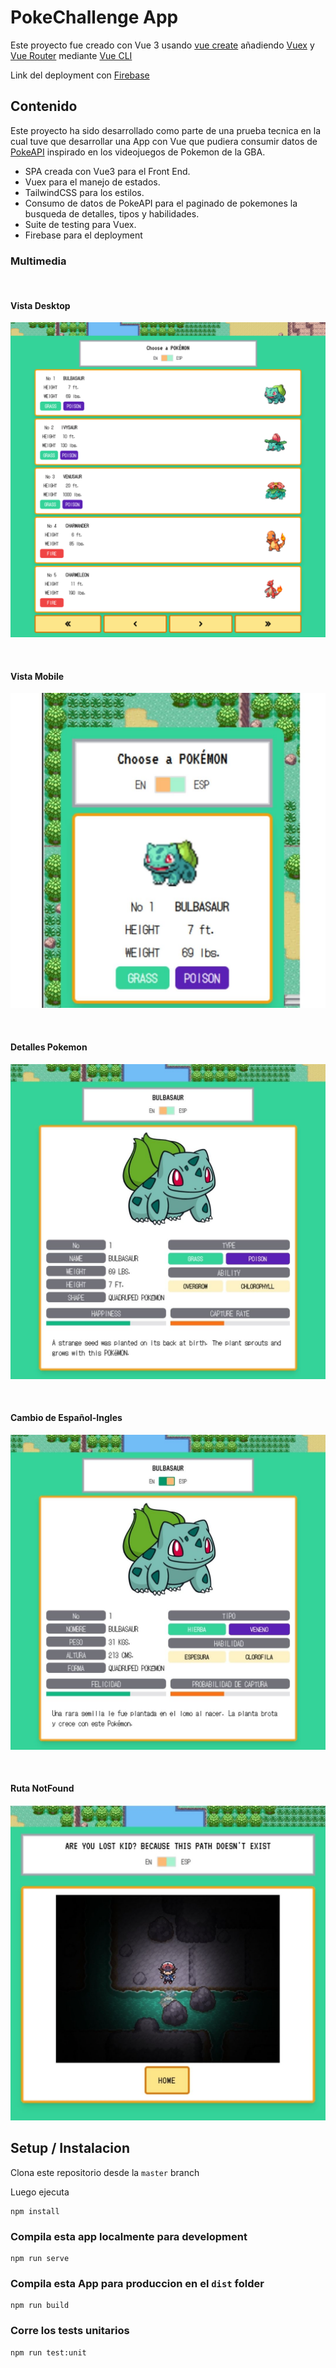 # PokeChallenge App

Este proyecto fue creado con Vue 3 usando [vue create](https://cli.vuejs.org/guide/creating-a-project.html) añadiendo [Vuex](https://vuex.vuejs.org/) y [Vue Router](https://router.vuejs.org/guide/) mediante [Vue CLI](https://cli.vuejs.org/guide/installation.html)

Link del deployment con [Firebase](https://pokechallenge-app.web.app/)

## Contenido

Este proyecto ha sido desarrollado como parte de una prueba tecnica en la cual tuve que desarrollar una App con Vue que pudiera consumir datos de [PokeAPI](https://pokeapi.co/docs/v2#pokemon) inspirado en los videojuegos de Pokemon de la GBA.

- SPA creada con Vue3 para el Front End.
- Vuex para el manejo de estados.
- TailwindCSS para los estilos.
- Consumo de datos de PokeAPI para el paginado de pokemones la busqueda de detalles, tipos y habilidades.
- Suite de testing para Vuex.
- Firebase para el deployment

### Multimedia

<br />

#### Vista Desktop

![home-page-desktop](./src/assets/home-page-desktop.png)

<br />

#### Vista Mobile

![home-page-mobile](./src/assets/home-page-mobile.jpg)

<br />

#### Detalles Pokemon

![pokemon-details](./src/assets/pokemon-details-en.jpg)

<br />

#### Cambio de Español-Ingles

![language-toggler](./src/assets/pokemon-details-es.jpg)

<br />

#### Ruta NotFound

![not-found-route](./src/assets/not-found-route.jpg)

## Setup / Instalacion

Clona este repositorio desde la `master` branch

Luego ejecuta

```
npm install
```

### Compila esta app localmente para development

```
npm run serve
```

### Compila esta App para produccion en el `dist` folder

```
npm run build
```

### Corre los tests unitarios

```
npm run test:unit
```
